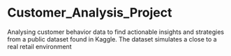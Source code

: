 # Customer_Analysis_Project
Analysing customer behavior data to find actionable insights and strategies from a public dataset found in Kaggle. The dataset simulates a close to a real retail environment
